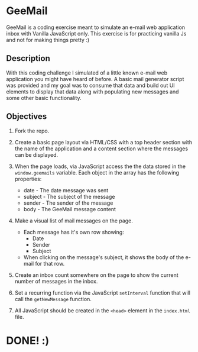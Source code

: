 # GeeMail 

GeeMail is a coding exercise meant to simulate an e-mail web application inbox with Vanilla JavaScript only.
This exercise is for practicing vanilla Js and not for making things pretty :)

## Description

With this coding challenge I simulated of a little known e-mail web application you might have heard of before.
A basic mail generator script was provided and my goal was to consume that data and build out UI elements to display that data along with populating new messages and some other basic functionality.

## Objectives

1. Fork the repo.

2. Create a basic page layout via HTML/CSS with a top header section with the name of the application and a content section where the messages can be displayed.

3. When the page loads, via JavaScript access the the data stored in the `window.geemails` variable. Each object in the array has the following properties:
	* date - The date message was sent
	* subject - The subject of the message
	* sender - The sender of the message
	* body - The GeeMail message content

4. Make a visual list of mail messages on the page.
	* Each message has it's own row showing:
		* Date
		* Sender
		* Subject
	* When clicking on the message's subject, it shows the body of the e-mail for that row.

5. Create an inbox count somewhere on the page to show the current number of messages in the inbox.

6. Set a recurring function via the JavaScript `setInterval` function that will call the `getNewMessage` function.

7. All JavaScript should be created in the `<head>` element in the `index.html` file.

# DONE! :)